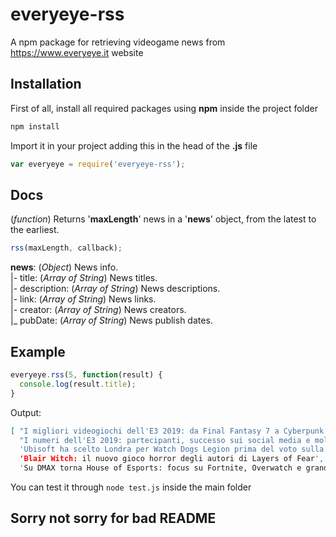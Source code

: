 # everyeye-rss
A npm package for retrieving videogame news from https://www.everyeye.it website

## Installation

First of all, install all required packages using **npm** inside the project folder

```bash
npm install
```

Import it in your project adding this in the head of the **.js** file

```javascript
var everyeye = require('everyeye-rss');
```

## Docs

(*function*) Returns '**maxLength**' news in a '**news**' object, from the latest to the earliest.

```javascript
rss(maxLength, callback);
```

**news**: (*Object*) News info.<br/>
|- title: (*Array of String*) News titles.<br/>
|- description: (*Array of String*) News descriptions.<br/>
|- link: (*Array of String*) News links.<br/>
|- creator: (*Array of String*) News creators.<br/>
|_ pubDate: (*Array of String*) News publish dates.<br/>

## Example

```javascript
everyeye.rss(5, function(result) {
  console.log(result.title);
}
```
Output:

```bash
[ "I migliori videogiochi dell'E3 2019: da Final Fantasy 7 a Cyberpunk 2077",
  "I numeri dell'E3 2019: partecipanti, successo sui social media e molto altro",
  'Ubisoft ha scelto Londra per Watch Dogs Legion prima del voto sulla Brexit',
  'Blair Witch: il nuovo gioco horror degli autori di Layers of Fear',
  'Su DMAX torna House of Esports: focus su Fortnite, Overwatch e grandi ospiti']
```

You can test it through `node test.js` inside the main folder

## Sorry not sorry for bad README
